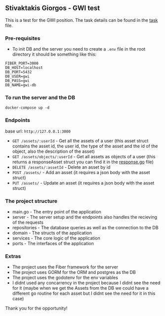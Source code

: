 ## Stivaktakis Giorgos - GWI test

This is a test for the GWI position. The task details can be found in the [task](task.md) file.

### Pre-requisites

- To init DB and the server you need to create a `.env` file in the root directory 
it should be something like this:
```shell
FIBER_PORT=3000
DB_HOST=localhost
DB_PORT=5432
DB_USER=gwi
DB_PASS=gwi
DB_NAME=gwi-db
```

### To run the server and the DB

```shell
docker-compose up -d
```

### Endpoints
base url: `http://127.0.0.1:3000`

- `GET /assets/:userId` - Get all the assets of a user (this asset struct contains the asset id, the user id, the type of the asset and the id of the object, also the description of the asset)
- `GET /assets/objects/:userId` - Get all assets as objects of a user (this returns a responseAsset struct you can find it in the [response.go](/domain/response.go) file)
- `DELETE /assets/:assetId` - Delete an asset by id
- `POST /assets/` - Add an asset (it requires a json body with the asset struct)
- `PUT /assets/` - Update an asset (it requires a json body with the asset struct)


### The project structure

- main.go - The entry point of the application
- server - The server setup and the endpoints also handles the recieving of the requests
- repositories - The database queries as well as the connection to the DB
- domain - The structs of the application
- services - The core logic of the application
- ports - The interfaces of the application

### Extras

- The project uses the Fiber framework for the server
- The project uses GORM for the ORM and postgres as the DB
- The project uses the godotenv for the env variables
- I didnt used any concarrency in the project because I didnt see the need for it (maybe when we get the Assets from the DB we could have a different go routine for each asset but I didnt see the need for it in this case)

Thank you for the opportunity!